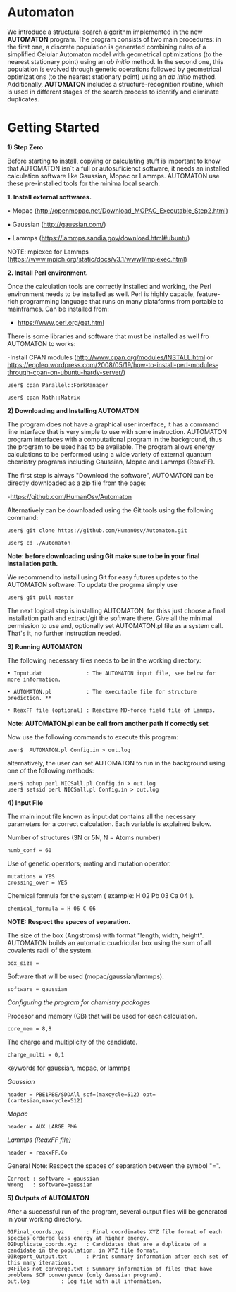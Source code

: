 # Automaton

We introduce a structural search algorithm implemented in the new **AUTOMATON** program. The program consists of two main procedures: in the first one, a discrete population is generated combining rules of a simplified Celular Automaton model with geometrical optimizations (to the nearest stationary point) using an *ab initio* method. In the second one, this population is evolved through genetic operations followed by geometrical optimizations (to the nearest stationary point) using an *ab initio* method. Additionally, **AUTOMATON** includes a structure-recognition routine, which is used in different stages of the search process to identify and eliminate duplicates.

# Getting Started

**1)	Step Zero**

Before starting to install, copying or calculating stuff is important to know that AUTOMATON isn´t a full or autosuficienct software, it needs an installed calculation software like Gaussian, Mopac or Lammps. AUTOMATON use these pre-installed tools for the minima local search.

**1. Install external softwares.**

  •	Mopac (http://openmopac.net/Download_MOPAC_Executable_Step2.html)

  •	Gaussian (http://gaussian.com/)

  •	Lammps (https://lammps.sandia.gov/download.html#ubuntu)
  
  NOTE: mpiexec for Lammps (https://www.mpich.org/static/docs/v3.1/www1/mpiexec.html)

**2. Install Perl environment.**

Once the calculation tools are correctly installed and working, the Perl environment needs to be installed as well. Perl is highly capable, feature-rich programming language that runs on many plataforms from portable to mainframes.
Can be installed from:
- https://www.perl.org/get.html

There is some libraries and software that must be installed as well fro AUTOMATON to works:

-Install CPAN modules (http://www.cpan.org/modules/INSTALL.html or https://egoleo.wordpress.com/2008/05/19/how-to-install-perl-modules-through-cpan-on-ubuntu-hardy-server/)

    user$ cpan Parallel::ForkManager
      
    user$ cpan Math::Matrix

**2)	Downloading and Installing AUTOMATON**

The program does not have a graphical user interface, it has a command line interface that is very simple to use with some instruction. AUTOMATON program interfaces with a computational program in the background, thus the program to be used has to be available. The program allows energy calculations to be performed using a wide variety of external quantum chemistry programs including Gaussian, Mopac and Lammps (ReaxFF).

The first step is always "Download the software", AUTOMATON can be directly downloaded as a zip file from the page:

-https://github.com/HumanOsv/Automaton

Alternatively can be downloaded using the Git tools using the following command:

    user$ git clone https://github.com/HumanOsv/Automaton.git

    user$ cd ./Automaton

**Note: before downloading using Git make sure to be in your final installation path.**

We recommend to install using Git for easy futures updates to the AUTOMATON software. To update the progrma simply use

	user$ git pull master
	
The next logical step is installing AUTOMATON, for thiss just choose a final installation path and extract/git the software there. Give all the minimal permission to use and, optionally set AUTOMATON.pl file as a system call. That's it, no further instruction needed.

**3)	Running AUTOMATON**

The following necessary files needs to be in the working directory:

    • Input.dat              : The AUTOMATON input file, see below for more information.

    • AUTOMATON.pl           : The executable file for structure prediction. **

    • ReaxFF file (optional) : Reactive MD-force field file of Lammps.

**Note: AUTOMATON.pl can be call from another path if correctly set**

Now use the following commands to execute this program:

    user$  AUTOMATON.pl Config.in > out.log

alternatively, the user can set AUTOMATON to run in the background using one of the following methods:

	user$ nohup perl NICSall.pl Config.in > out.log
	user$ setsid perl NICSall.pl Config.in > out.log

**4)	Input File**

The main input file known as input.dat contains all the necessary parameters for a correct calculation. Each variable is explained below.

Number of structures (3N or 5N, N = Atoms number)

    numb_conf = 60

Use of genetic operators; mating and mutation operator.

    mutations = YES
    crossing_over = YES

Chemical formula for the system ( example: H 02 Pb 03 Ca 04 ).

    chemical_formula = H 06 C 06

**NOTE: Respect the spaces of separation.**

The size of the box (Angstroms) with format "length, width, height". AUTOMATON builds an automatic cuadricular box using the sum of all covalents radii of the system.

    box_size = 
    
Software that will be used (mopac/gaussian/lammps).

    software = gaussian

*Configuring the program for chemistry packages*

Procesor and memory (GB) that will be used for each calculation.

    core_mem = 8,8

The charge and multiplicity of the candidate.

    charge_multi = 0,1

keywords for gaussian, mopac, or lammps

*Gaussian*

    header = PBE1PBE/SDDAll scf=(maxcycle=512) opt=(cartesian,maxcycle=512)

*Mopac*

    header = AUX LARGE PM6

*Lammps (ReaxFF file)*

    header = reaxxFF.Co

General Note: Respect the spaces of separation between the symbol "=".

    Correct : software = gaussian
    Wrong   : software=gaussian

**5) Outputs of AUTOMATON**

After a successful run of the program, several output files will be generated in your working directory.

	01Final_coords.xyz       : Final coordinates XYZ file format of each species ordered less energy at higher energy.
	02Duplicate_coords.xyz   : Candidates that are a duplicate of a candidate in the population, in XYZ file format.
	03Report_Output.txt      : Print summary information after each set of this many iterations.
	04Files_not_converge.txt : Summary information of files that have problems SCF convergence (only Gaussian program).
	out.log			 : Log file with all information.
